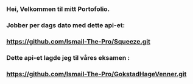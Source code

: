 ### Hei, Velkommen til mitt Portofolio.

### Jobber per dags dato med dette api-et: 

### https://github.com/Ismail-The-Pro/Squeeze.git


### Dette api-et lagde jeg til våres eksamen : 
### https://github.com/Ismail-The-Pro/GokstadHageVenner.git

<!--
**Ismail-The-Pro/Ismail-The-Pro** is a ✨ _special_ ✨ repository because its `README.md` (this file) appears on your GitHub profile.

Here are some ideas to get you started:

- 🔭 I’m currently working on ...
- 🌱 I’m currently learning ...
- 👯 I’m looking to collaborate on ...
- 🤔 I’m looking for help with ...
- 💬 Ask me about ...
- 📫 How to reach me: ...
- 😄 Pronouns: ...
- ⚡ Fun fact: ...
-->
